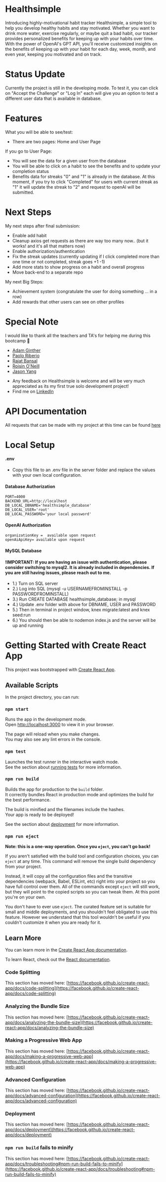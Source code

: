 # Healthsimple

Introducing highly-motivational habit tracker Healthsimple, a simple tool to help you develop healthy habits and stay motivated. Whether you want to drink more water, exercise regularly, or maybe quit a bad habit, our tracker provides personalized benefits for keeping up with your habits over time. With the power of OpenAI's GPT API, you'll receive customized insights on the benefits of keeping up with your habit for each day, week, month, and even year, keeping you motivated and on track.

# Status Update

Currently the project is still in the developing mode. To test it, you can click on "Accept the Challenge" or "Log In" each will give you an option to test a different user data that is available in database.

# Features

What you will be able to see/test:

- There are two pages: Home and User Page

If you go to User Page:

- You will see the data for a given user from the database
- You will be able to click on a habit to see the benefits and to update your completion status
- Benefits data for streaks "0" and "1" is already in the database. At this moment, if you try to click "Completed" for users with current streak as "1" it will update the streak to "2" and request to openAI will be submitted.

# Next Steps

My next steps after final submission:

- Enable add habit
- Cleanup axios get requests as there are way too many now.. (but it works! and it's all that matters now)
- Enable authorization/authentication
- Fix the streak updates (currently updating if I click completed more than one time or not completed, streak goes +1 -1)
- Add more stats to show progress on a habit and overall progress
- Move back-end to a separate repo

My next Big Steps:

- Achievement system (congratulate the user for doing something … in a row)
- Add rewards that other users can see on other profiles

# Special Note

I would like to thank all the teachers and TA's for helping me during this bootcamp 🫶
​

- [Adam Ginther](https://github.com/GInTher)
- [Paolo Riberio](https://github.com/PCRib)
- [Rajat Bansal](https://github.com/rjtbansal)
- [Roisin O'Neill](https://github.com/RoisOneill)
- [Jason Yang](https://github.com/projectyang)
  ​

* Any feedback on Healthsimple is welcome and will be very much appreciated as its my first true solo development project!
  ​
* Find me on [LinkedIn](https://www.linkedin.com/in/dchernikova)

# API Documentation

All requests that can be made with my project at this time can be found [here](https://www.postman.com/dashalalala/workspace/daria-kiseleva-postman-workspace/collection/25229703-adbfc6cf-4758-4f11-9075-2038959137da?action=share&creator=25229703)

# Local Setup

#### .env

- Copy this file to an .env file in the server folder and replace the values with your own local configuration.
  ​

#### Database Authorization

```
PORT=4000
BACKEND_URL=http://localhost
DB_LOCAL_DBNAME='healthsimple_database'
DB_LOCAL_USER='root'
DB_LOCAL_PASSWORD='your local password'
```

#### OpenAI Authorization

```
organizationKey =  available upon request
openAiApiKey= available upon request
```

#### MySQL Database

#### !IMPORTANT: If you are having an issue with authentication, please consider switching to mysql2. It is already included in dependencies. If you are still having issues, please reach out to me.

- 1.) Turn on SQL server
- 2.) Log into SQL (mysql -u USERNAMEFROMINSTALL -p PASSWORDFROMINSTALL)
- 3.) Run CREATE DATABASE healthsimple_database; in mysql
- 4.) Update .env folder with above for DBNAME, USER and PASSWORD
- 5.) Then in terminal in project window, knex migrate:latest and knex seed:run
- 6.) You should then be able to nodemon index.js and the server will be up and running

# Getting Started with Create React App

This project was bootstrapped with [Create React App](https://github.com/facebook/create-react-app).

## Available Scripts

In the project directory, you can run:

### `npm start`

Runs the app in the development mode.\
Open [http://localhost:3000](http://localhost:3000) to view it in your browser.

The page will reload when you make changes.\
You may also see any lint errors in the console.

### `npm test`

Launches the test runner in the interactive watch mode.\
See the section about [running tests](https://facebook.github.io/create-react-app/docs/running-tests) for more information.

### `npm run build`

Builds the app for production to the `build` folder.\
It correctly bundles React in production mode and optimizes the build for the best performance.

The build is minified and the filenames include the hashes.\
Your app is ready to be deployed!

See the section about [deployment](https://facebook.github.io/create-react-app/docs/deployment) for more information.

### `npm run eject`

**Note: this is a one-way operation. Once you `eject`, you can't go back!**

If you aren't satisfied with the build tool and configuration choices, you can `eject` at any time. This command will remove the single build dependency from your project.

Instead, it will copy all the configuration files and the transitive dependencies (webpack, Babel, ESLint, etc) right into your project so you have full control over them. All of the commands except `eject` will still work, but they will point to the copied scripts so you can tweak them. At this point you're on your own.

You don't have to ever use `eject`. The curated feature set is suitable for small and middle deployments, and you shouldn't feel obligated to use this feature. However we understand that this tool wouldn't be useful if you couldn't customize it when you are ready for it.

## Learn More

You can learn more in the [Create React App documentation](https://facebook.github.io/create-react-app/docs/getting-started).

To learn React, check out the [React documentation](https://reactjs.org/).

### Code Splitting

This section has moved here: [https://facebook.github.io/create-react-app/docs/code-splitting](https://facebook.github.io/create-react-app/docs/code-splitting)

### Analyzing the Bundle Size

This section has moved here: [https://facebook.github.io/create-react-app/docs/analyzing-the-bundle-size](https://facebook.github.io/create-react-app/docs/analyzing-the-bundle-size)

### Making a Progressive Web App

This section has moved here: [https://facebook.github.io/create-react-app/docs/making-a-progressive-web-app](https://facebook.github.io/create-react-app/docs/making-a-progressive-web-app)

### Advanced Configuration

This section has moved here: [https://facebook.github.io/create-react-app/docs/advanced-configuration](https://facebook.github.io/create-react-app/docs/advanced-configuration)

### Deployment

This section has moved here: [https://facebook.github.io/create-react-app/docs/deployment](https://facebook.github.io/create-react-app/docs/deployment)

### `npm run build` fails to minify

This section has moved here: [https://facebook.github.io/create-react-app/docs/troubleshooting#npm-run-build-fails-to-minify](https://facebook.github.io/create-react-app/docs/troubleshooting#npm-run-build-fails-to-minify)
